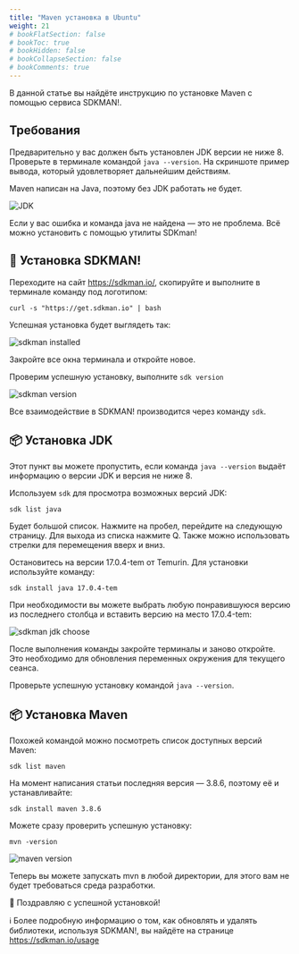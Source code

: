```yaml
---
title: "Maven установка в Ubuntu"
weight: 21
# bookFlatSection: false
# bookToc: true
# bookHidden: false
# bookCollapseSection: false
# bookComments: true
---
```


В данной статье вы найдёте инструкцию по установке Maven
с помощью сервиса SDKMAN!.

## Требования

Предварительно у вас должен быть установлен JDK версии не ниже 8.
Проверьте в терминале командой `java --version`. На скриншоте пример вывода,
который удовлетворяет дальнейшим действиям.

Maven написан на Java, поэтому без JDK работать не будет.

![JDK](java.jpg)

Если у вас ошибка и команда java не найдена — это не проблема.
Всё можно установить с помощью утилиты SDKman!

## 🦸 Установка SDKMAN!

Переходите на сайт <https://sdkman.io/>, скопируйте и выполните в терминале
команду под логотипом:

`curl -s "https://get.sdkman.io" | bash`

Успешная установка будет выглядеть так:

![sdkman installed](sdk-installed.png)

Закройте все окна терминала и откройте новое.

Проверим успешную установку, выполните `sdk version`

![sdkman version](sdk-v.jpg)

Все взаимодействие в SDKMAN! производится через команду `sdk`.

## 📦 Установка JDK

Этот пункт вы можете пропустить, если команда `java --version`
выдаёт информацию о версии JDK и версия не ниже 8.

Используем `sdk` для просмотра возможных версий JDK:

`sdk list java`

Будет большой список. Нажмите на пробел, перейдите на следующую страницу. Для выхода из списка нажмите Q. Также можно использовать стрелки для перемещения вверх и вниз.

Остановитесь на версии 17.0.4-tem от Temurin. Для установки используйте команду:

`sdk install java 17.0.4-tem`

При необходимости вы можете выбрать любую понравившуюся версию из
последнего столбца и вставить версию на место 17.0.4-tem:

![sdkman jdk choose](choose-jdk.jpg)

После выполнения команды закройте терминалы и заново откройте.
Это необходимо для обновления переменных окружения для текущего сеанса.

Проверьте успешную установку командой `java --version`.

## 📦 Установка Maven

Похожей командой можно посмотреть список доступных версий Maven:

`sdk list maven`

На момент написания статьи последняя версия — 3.8.6,
поэтому её и устанавливайте:

`sdk install maven 3.8.6`

Можете сразу проверить успешную установку:

`mvn -version`

![maven version](maven.jpg)

Теперь вы можете запускать mvn в любой директории,
для этого вам не будет требоваться среда разработки.

🎉 Поздравляю с успешной установкой!

ℹ️ Более подробную информацию о том, как обновлять и удалять библиотеки, используя SDKMAN!, вы найдёте на странице <https://sdkman.io/usage>
